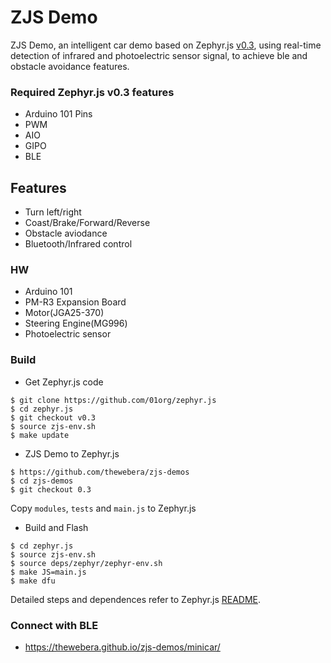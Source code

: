 # ZJS Demo
ZJS Demo, an intelligent car demo based on Zephyr.js [v0.3](https://github.com/01org/zephyr.js/releases/tag/v0.3), using real-time detection of infrared and photoelectric sensor signal, to achieve ble and obstacle avoidance features.

### Required Zephyr.js v0.3 features
- Arduino 101 Pins
- PWM
- AIO
- GIPO
- BLE

## Features
- Turn left/right
- Coast/Brake/Forward/Reverse
- Obstacle aviodance
- Bluetooth/Infrared control

### HW
- Arduino 101
- PM-R3 Expansion Board
- Motor(JGA25-370)
- Steering Engine(MG996)
- Photoelectric sensor

### Build
- Get Zephyr.js code
```
$ git clone https://github.com/01org/zephyr.js
$ cd zephyr.js
$ git checkout v0.3
$ source zjs-env.sh
$ make update

```
- ZJS Demo to Zephyr.js
```
$ https://github.com/thewebera/zjs-demos
$ cd zjs-demos
$ git checkout 0.3
```
Copy `modules`, `tests` and `main.js` to Zephyr.js

- Build and Flash
```
$ cd zephyr.js
$ source zjs-env.sh
$ source deps/zephyr/zephyr-env.sh
$ make JS=main.js
$ make dfu
```
Detailed steps and dependences refer to Zephyr.js [README](https://github.com/01org/zephyr.js/blob/zjs-0.3/README.md).

### Connect with BLE
- https://thewebera.github.io/zjs-demos/minicar/

